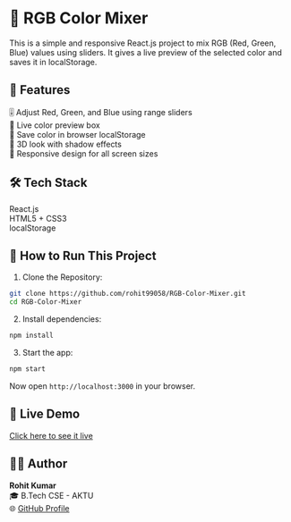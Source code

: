 # 🎨 RGB Color Mixer

This is a simple and responsive React.js project to mix RGB (Red, Green, Blue) values using sliders. It gives a live preview of the selected color and saves it in localStorage.

## 🔹 Features

🎚️ Adjust Red, Green, and Blue using range sliders  
🎨 Live color preview box  
💾 Save color in browser localStorage  
🧊 3D look with shadow effects  
📱 Responsive design for all screen sizes  

## 🛠️ Tech Stack

React.js  
HTML5 + CSS3  
localStorage  

## 🚀 How to Run This Project

1. Clone the Repository:

```bash
git clone https://github.com/rohit99058/RGB-Color-Mixer.git
cd RGB-Color-Mixer
```

2. Install dependencies:

```bash
npm install
```

3. Start the app:

```bash
npm start
```

Now open `http://localhost:3000` in your browser.

## 🔗 Live Demo

[Click here to see it live](https://rgb-color-mixer.onrender.com)

## 👨‍💻 Author

**Rohit Kumar**  
🎓 B.Tech CSE - AKTU  
🌐 [GitHub Profile](https://github.com/rohit99058)
